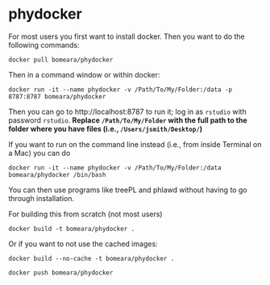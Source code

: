 # phydocker

For most users you first want to install docker. Then you want to do the following commands:

`docker pull bomeara/phydocker`

Then in a command window or within docker:

`docker run -it --name phydocker -v /Path/To/My/Folder:/data -p 8787:8787 bomeara/phydocker`

Then you can go to http://localhost:8787 to run it; log in as `rstudio` with password `rstudio`. **Replace `/Path/To/My/Folder` with the full path to the folder where you have files (i.e., `/Users/jsmith/Desktop/`)**

If you want to run on the command line instead (i.e., from inside Terminal on a Mac) you can do

`docker run -it --name phydocker -v /Path/To/My/Folder:/data bomeara/phydocker /bin/bash`

You can then use programs like treePL and phlawd without having to go through installation.

For building this from scratch (not most users)

`docker build -t bomeara/phydocker .`

Or if you want to not use the cached images:

`docker build --no-cache -t bomeara/phydocker .`

`docker push bomeara/phydocker`
